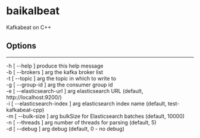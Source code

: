 # baikalbeat
Kafkabeat on C++

## Options
--------
-h [ --help ]                    produce this help message<br>
-b [ --brokers ] arg             the kafka broker list<br>
-t [ --topic ] arg               the topic in which to write to<br>
-g [ --group-id ] arg            the consumer group id<br>
-e [ --elasticsearch-url ] arg   elasticsearch URL (default, http://localhost:9200/)<br>
-i [ --elasticsearch-index ] arg elasticsearch index name (default, test-kafkabeat-cpp)<br>
-m [ --bulk-size ] arg           bulkSize for Elasticsearch batches (default, 10000)<br>
-n [ --threads ] arg             number of threads for parsing (default, 5)<br>
-d [ --debug ] arg               debug (default, 0 - no debug)<br>
